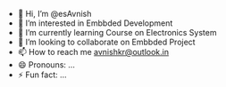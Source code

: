 - 👋 Hi, I’m @esAvnish 
- 👀 I’m interested in Embbded Development
- 🌱 I’m currently learning Course on Electronics System
- 💞️ I’m looking to collaborate on Embbded Project
- 📫 How to reach me avnishkr@outlook.in
- 😄 Pronouns: ...
- ⚡ Fun fact: ...

<!---
esAvnish/esAvnish is a ✨ special ✨ repository because its `README.md` (this file) appears on your GitHub profile.
You can click the Preview link to take a look at your changes.
--->
